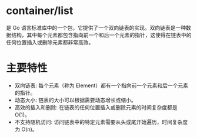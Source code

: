 # container/list 
是 Go 语言标准库中的一个包，它提供了一个双向链表的实现。双向链表是一种数据结构，其中每个元素都包含指向前一个和后一个元素的指针，这使得在链表中的任何位置插入或删除元素都非常高效。

# 主要特性
* 双向链表: 每个元素（称为 Element）都有一个指向前一个元素和后一个元素的指针。
* 动态大小: 链表的大小可以根据需要动态增长或缩小。
* 高效的插入和删除: 在链表的任何位置插入或删除元素的时间复杂度都是 O(1)。
* 不支持随机访问: 访问链表中的特定元素需要从头或尾开始遍历，时间复杂度为 O(n)。
